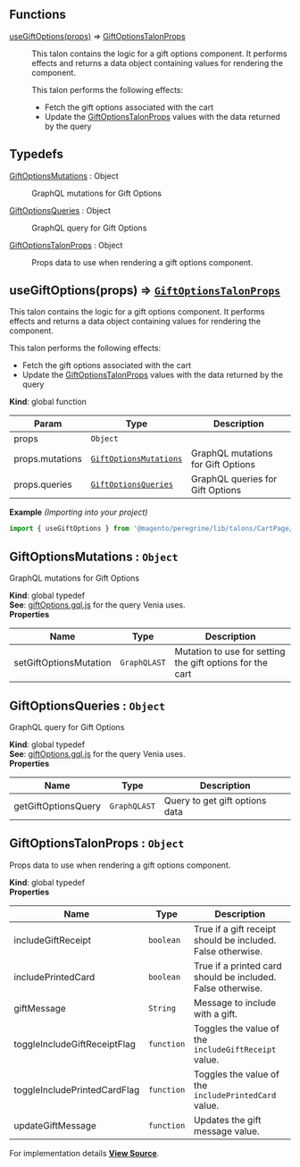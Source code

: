 ## Functions

<dl>
<dt><a href="#useGiftOptions">useGiftOptions(props)</a> ⇒ <inlineCode><a href="#GiftOptionsTalonProps">GiftOptionsTalonProps</a></inlineCode></dt>
<dd>

This talon contains the logic for a gift options component.
It performs effects and returns a data object containing values for rendering the component.

This talon performs the following effects:

- Fetch the gift options associated with the cart
- Update the [GiftOptionsTalonProps](#GiftOptionsTalonProps) values with the data returned by the query

</dd>
</dl>

## Typedefs

<dl>
<dt><a href="#GiftOptionsMutations">GiftOptionsMutations</a> : <inlineCode>Object</inlineCode></dt>
<dd>

GraphQL mutations for Gift Options

</dd>
<dt><a href="#GiftOptionsQueries">GiftOptionsQueries</a> : <inlineCode>Object</inlineCode></dt>
<dd>

GraphQL query for Gift Options

</dd>
<dt><a href="#GiftOptionsTalonProps">GiftOptionsTalonProps</a> : <inlineCode>Object</inlineCode></dt>
<dd>

Props data to use when rendering a gift options component.

</dd>
</dl>

<a name="useGiftOptions" id="useGiftOptions"></a>

## useGiftOptions(props) ⇒ [`GiftOptionsTalonProps`](#GiftOptionsTalonProps)

This talon contains the logic for a gift options component.
It performs effects and returns a data object containing values for rendering the component.

This talon performs the following effects:

- Fetch the gift options associated with the cart
- Update the [GiftOptionsTalonProps](#GiftOptionsTalonProps) values with the data returned by the query

**Kind**: global function  

| Param | Type | Description |
| --- | --- | --- |
| props | `Object` |  |
| props.mutations | [`GiftOptionsMutations`](#GiftOptionsMutations) | GraphQL mutations for Gift Options |
| props.queries | [`GiftOptionsQueries`](#GiftOptionsQueries) | GraphQL queries for Gift Options |

**Example** *(Importing into your project)*  
```js
import { useGiftOptions } from '@magento/peregrine/lib/talons/CartPage/GiftOptions/useGiftOptions';
```
<a name="GiftOptionsMutations" id="GiftOptionsMutations"></a>

## GiftOptionsMutations : `Object`

GraphQL mutations for Gift Options

**Kind**: global typedef  
**See**: [giftOptions.gql.js](https://github.com/magento/pwa-studio/blob/develop/packages/venia-ui/lib/components/CartPage/PriceAdjustments/GiftOptions/giftOptions.gql.js)
for the query Venia uses.  
**Properties**

| Name | Type | Description |
| --- | --- | --- |
| setGiftOptionsMutation | `GraphQLAST` | Mutation to use for setting the gift options for the cart |

<a name="GiftOptionsQueries" id="GiftOptionsQueries"></a>

## GiftOptionsQueries : `Object`

GraphQL query for Gift Options

**Kind**: global typedef  
**See**: [giftOptions.gql.js](https://github.com/magento/pwa-studio/blob/develop/packages/venia-ui/lib/components/CartPage/PriceAdjustments/GiftOptions/giftOptions.gql.js)
for the query Venia uses.  
**Properties**

| Name | Type | Description |
| --- | --- | --- |
| getGiftOptionsQuery | `GraphQLAST` | Query to get gift options data |

<a name="GiftOptionsTalonProps" id="GiftOptionsTalonProps"></a>

## GiftOptionsTalonProps : `Object`

Props data to use when rendering a gift options component.

**Kind**: global typedef  
**Properties**

| Name | Type | Description |
| --- | --- | --- |
| includeGiftReceipt | `boolean` | True if a gift receipt should be included. False otherwise. |
| includePrintedCard | `boolean` | True if a printed card should be included. False otherwise. |
| giftMessage | `String` | Message to include with a gift. |
| toggleIncludeGiftReceiptFlag | `function` | Toggles the value of the `includeGiftReceipt` value. |
| toggleIncludePrintedCardFlag | `function` | Toggles the value of the `includePrintedCard` value. |
| updateGiftMessage | `function` | Updates the gift message value. |



For implementation details [**View Source**](https://github.com/magento/pwa-studio/blob/develop/packages/peregrine/lib/talons/CartPage/GiftOptions/useGiftOptions.js).